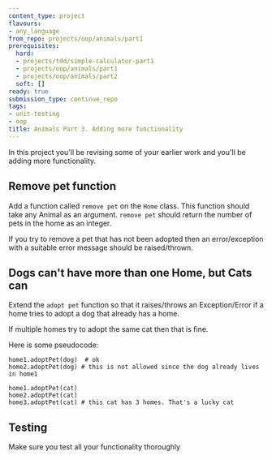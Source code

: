 ```yaml
---
content_type: project
flavours:
- any_language
from_repo: projects/oop/animals/part1
prerequisites:
  hard:
  - projects/tdd/simple-calculator-part1
  - projects/oop/animals/part1
  - projects/oop/animals/part2
  soft: []
ready: true
submission_type: continue_repo
tags:
- unit-testing
- oop
title: Animals Part 3. Adding more functionality
---
```


In this project you'll be revising some of your earlier work and you'll be adding more functionality.

## Remove pet function

Add a function called `remove pet` on the `Home` class. This function should take any Animal as an argument. `remove pet` should return the number of pets in the home as an integer.

If you try to remove a pet that has not been adopted then an error/exception with a suitable error message should be raised/thrown.

## Dogs can't have more than one Home, but Cats can

Extend the `adopt pet` function so that it raises/throws an Exception/Error if a home tries to adopt a dog that already has a home.

If multiple homes try to adopt the same cat then that is fine.

Here is some pseudocode:

```
home1.adoptPet(dog)  # ok
home2.adoptPet(dog) # this is not allowed since the dog already lives in home1

home1.adoptPet(cat)
home2.adoptPet(cat)
home3.adoptPet(cat) # this cat has 3 homes. That's a lucky cat
```

## Testing

Make sure you test all your functionality thoroughly